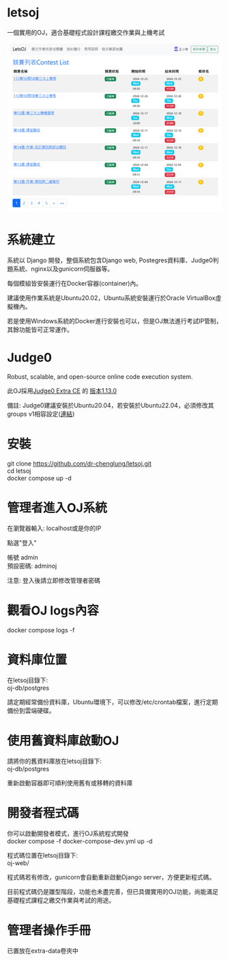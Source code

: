 # letsoj
一個實用的OJ，適合基礎程式設計課程繳交作業與上機考試

![image](https://github.com/dr-chenglung/letsoj/blob/main/extra-data/contest-list.png)

# 系統建立
系統以 Django 開發，整個系統包含Django web, Postegres資料庫、Judge0判題系統、nginx以及gunicorn伺服器等。      

每個模組皆安裝運行在Docker容器(container)內。  

建議使用作業系統是Ubuntu20.02，Ubuntu系統安裝運行於Oracle VirtualBox虛擬機內。

若是使用Windows系統的Docker進行安裝也可以，但是OJ無法進行考試IP管制，其餘功能皆可正常運作。

# Judge0
Robust, scalable, and open-source online code execution system.  

此OJ採用[Judge0 Extra CE](https://github.com/judge0/judge0/tree/extra) 的 [版本1.13.0](https://github.com/judge0/judge0/blob/master/CHANGELOG.md#deployment-procedur)

備註:  Judge0建議安裝於Ubuntu20.04，若安裝於Ubuntu22.04，必須修改其groups v1相容設定([連結](https://github.com/judge0/judge0/issues/325))
 
# 安裝
git clone https://github.com/dr-chenglung/letsoj.git  
cd letsoj  
docker compose up -d

# 管理者進入OJ系統
在瀏覽器輸入: localhost或是你的IP  

點選"登入"  

帳號 admin  
預設密碼: adminoj 

注意: 登入後請立即修改管理者密碼

# 觀看OJ logs內容
docker compose logs -f

# 資料庫位置
在letsoj目錄下:  
oj-db/postgres

請定期經常備份資料庫，Ubuntu環境下，可以修改/etc/crontab檔案，進行定期備份到雲端硬碟。

# 使用舊資料庫啟動OJ

請將你的舊資料庫放在letsoj目錄下:  
oj-db/postgres

重新啟動容器即可順利使用舊有或移轉的資料庫

# 開發者程式碼

你可以啟動開發者模式，進行OJ系統程式開發  
docker compose -f docker-compose-dev.yml up -d

程式碼位置在letsoj目錄下:  
oj-web/

程式碼若有修改，gunicorn會自動重新啟動Django server，方便更新程式碼。

目前程式碼仍是雛型階段，功能也未盡完善，但已具備實用的OJ功能，尚能滿足基礎程式課程之繳交作業與考試的用途。

# 管理者操作手冊
已置放在extra-data卷夾中
